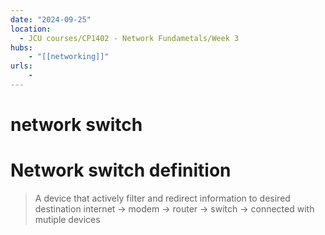 ```yaml
---
date: "2024-09-25"
location: 
  - JCU courses/CP1402 - Network Fundametals/Week 3
hubs: 
    - "[[networking]]"
urls:
    - 
---
```


# network switch
# Network switch definition
> A device that actively filter and redirect information to desired destination
> internet -> modem -> router -> switch -> connected with mutiple devices
